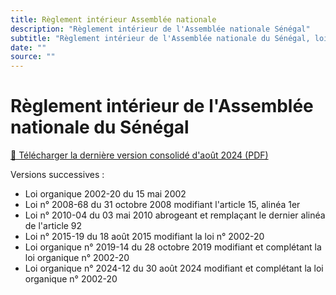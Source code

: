 ```yaml
---
title: Règlement intérieur Assemblée nationale
description: "Règlement intérieur de l'Assemblée nationale Sénégal"
subtitle: "Règlement intérieur de l'Assemblée nationale du Sénégal, loi organique n° 2002-20 du 15 mai 2002 et versions successives"
date: ""
source: ""
---
```


# Règlement intérieur de l'Assemblée nationale du Sénégal

<a href="/pdf/codes/assemblee-nationale-senegal-loi-2002-20-du-15-mai-2002-reglement-interieur-mis-a-jour-aout-2024.pdf" target="_blank">📄 Télécharger la dernière version consolidé d'août 2024 (PDF)</a>

<!-- <a href="/pdf/codes/assemblee-nationale-senegal-loi-2002-20-du-15-mai-2002-reglement-interieur-mis-a-jour-aout-2024.pdf"
  class="inline-flex items-center px-4 py-2 bg-blue-600 hover:bg-blue-700 text-white font-medium rounded-lg transition-colors"
  target="_blank">
<svg class="w-4 h-4 mr-2" viewBox="0 0 24 24" fill="none" xmlns="http://www.w3.org/2000/svg">
<path d="M12 14.5L12 4.5M12 14.5L8 10.5M12 14.5L16 10.5M3 15.5V18.5C3 19.6046 3.89543 20.5 5 20.5H19C20.1046 20.5 21 19.6046 21 18.5V15.5" stroke="currentColor" stroke-width="2" stroke-linecap="round"/>
</svg>
Télécharger la version août 2024 (PDF)
</a> -->

Versions successives :

- Loi organique 2002-20 du 15 mai 2002
- Loi n° 2008-68 du 31 octobre 2008 modifiant l'article 15, alinéa 1er
- Loi n° 2010-04 du 03 mai 2010 abrogeant et remplaçant le dernier alinéa de l'article 92
- Loi n° 2015-19 du 18 août 2015 modifiant la loi n° 2002-20
- Loi organique n° 2019-14 du 28 octobre 2019 modifiant et complétant la loi organique n° 2002-20
- Loi organique n° 2024-12 du 30 août 2024 modifiant et complétant la loi organique n° 2002-20

<!-- Loi 16/2015 modifiant la loi n°2002-20 du 15 mai 2002 modifiée portant règlement intérieur de l'assemblée nationale -->

<!-- - <a href="/pdf/codes/assemblee-nationale-loi-2015-19-du-10-aout-2015-reglement-interieur.pdf" target="_blank">📄 Télécharger Loi n° 16/2015 (PDF)</a>

Loi organique 2019-14 du 15 mai 2002

- <a href="/pdf/codes/assemblee-nationale-loi-2019-14-reglement-intérieur.pdf" target="_blank">📄 Télécharger Loi n° 2019-14 (PDF)</a>

Loi organique n° 2024-12 modifiant et complétant la loi organique n° 2002-20 du 15 mai 2002, modifiée, portant Règlement intérieur de l'Assemblée nationale

- <a href="/pdf/jors/JO-7757-du-30-aout-2024.pdf" target="_blank">📄 Télécharger la loi n° 2024-12 (PDF)</a> -->
